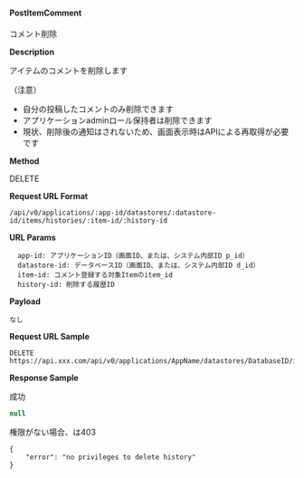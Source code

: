
#### PostItemComment

コメント削除

**Description**

アイテムのコメントを削除します

（注意）
- 自分の投稿したコメントのみ削除できます
- アプリケーションadminロール保持者は削除できます
- 現状、削除後の通知はされないため、画面表示時はAPIによる再取得が必要です

**Method**

DELETE

**Request URL Format**

```text
/api/v0/applications/:app-id/datastores/:datastore-id/items/histories/:item-id/:history-id
```

**URL Params**

```text
  app-id: アプリケーションID（画面ID、または、システム内部ID p_id）
  datastore-id: データベースID（画面ID、または、システム内部ID d_id）
  item-id: コメント登録する対象Itemのitem_id
  history-id: 削除する履歴ID
```

**Payload**

```text
なし
```

**Request URL Sample**

```text
DELETE https://api.xxx.com/api/v0/applications/AppName/datastores/DatabaseID/items/histories/5f38a121aa395581685afdc4/5fe370eb28dc5c41e836d4db
```


**Response Sample**

成功
```javascript
null
```

権限がない場合、は403
```
{
    "error": "no privileges to delete history"
}
```